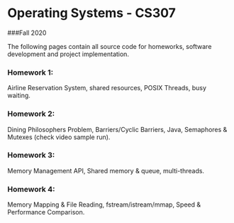 # Operating Systems - CS307 

###Fall 2020

The following pages contain all source code for homeworks, software development and project implementation.

### Homework 1:

Airline Reservation System, shared resources, POSIX Threads, busy waiting. 

### Homework 2:

Dining Philosophers Problem, Barriers/Cyclic Barriers, Java, Semaphores & Mutexes (check video sample run). 

### Homework 3:

Memory Management API, Shared memory & queue, multi-threads. 

### Homework 4:

Memory Mapping & File Reading, fstream/istream/mmap, Speed & Performance Comparison. 
